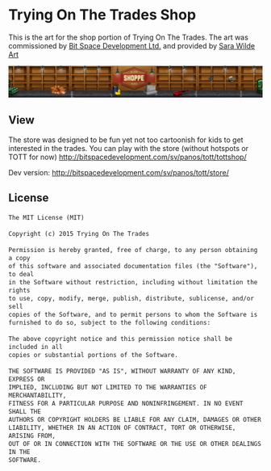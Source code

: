 # Trying On The Trades Shop

This is the art for the shop portion of Trying On The Trades. The art was commissioned by <a href="http://bitspacedevelopment.com">Bit Space Development Ltd.</a> and provided by <a href="http://sarawildeart.com/">Sara Wilde Art</a>

<img src="TOTT_Shop_deliverable_01.jpg" />

## View

The store was designed to be fun yet not too cartoonish for kids to get interested in the trades. You can play with the store (without hotspots or TOTT for now) http://bitspacedevelopment.com/sv/panos/tott/tottshop/

Dev version: http://bitspacedevelopment.com/sv/panos/tott/store/

## License 

```
The MIT License (MIT)

Copyright (c) 2015 Trying On The Trades

Permission is hereby granted, free of charge, to any person obtaining a copy
of this software and associated documentation files (the "Software"), to deal
in the Software without restriction, including without limitation the rights
to use, copy, modify, merge, publish, distribute, sublicense, and/or sell
copies of the Software, and to permit persons to whom the Software is
furnished to do so, subject to the following conditions:

The above copyright notice and this permission notice shall be included in all
copies or substantial portions of the Software.

THE SOFTWARE IS PROVIDED "AS IS", WITHOUT WARRANTY OF ANY KIND, EXPRESS OR
IMPLIED, INCLUDING BUT NOT LIMITED TO THE WARRANTIES OF MERCHANTABILITY,
FITNESS FOR A PARTICULAR PURPOSE AND NONINFRINGEMENT. IN NO EVENT SHALL THE
AUTHORS OR COPYRIGHT HOLDERS BE LIABLE FOR ANY CLAIM, DAMAGES OR OTHER
LIABILITY, WHETHER IN AN ACTION OF CONTRACT, TORT OR OTHERWISE, ARISING FROM,
OUT OF OR IN CONNECTION WITH THE SOFTWARE OR THE USE OR OTHER DEALINGS IN THE
SOFTWARE.
```

